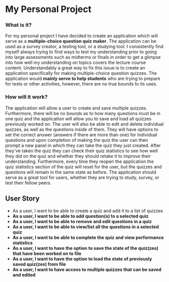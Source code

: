 # My Personal Project
### What is it?
For my personal project I have decided to create an application which will serve as a **multiple-choice question quiz 
maker**. The application can be used as a survey creator, a testing tool, or a studying tool. I consistently find myself
always trying to find ways to test my understanding prior to going into large assessments such as midterms or finals in 
order to get a glimpse into how well my understanding on topics covers the lecture course content. Understandably a 
great way to fix this issue is to create an application specifically for making multiple-choice question quizzes. The 
application would **mainly serve to help students** who are trying to prepare for tests or other activities, however,
there are no true bounds to its uses.

### How will it work? 
The application will allow a user to create and save multiple quizzes. Furthermore, there will be no bounds as to how
many questions must be in one quiz and the application will allow you to save and load all quizzes previously worked on.
The user will also be able to edit and delete individual quizzes, as well as the questions inside of them. They will
have options to set the correct answer (answers if there are more than one) for individual questions and upon 
completion of making the quiz the user can then prompt a new panel in which they can take the quiz they just created.
After they've taken the quiz they can check their quiz statistics to see how well they did on the quiz and whether they
should retake it to improve their understanding. Furthermore, every time they reopen the application the quiz statistics
section of the quiz will reset for the user, but the quizzes and questions will remain in the same state as before.
The application should serve as a great tool for users, whether they are trying to study, survey, or test their 
fellow peers.
## User Story

- As a user, I want to be able to create a quiz and add it to a list of quizzes
- **As a user, I want to be able to add question(s) to a selected quiz**
- **As a user, I want to be able to remove and edit questions in a quiz**                
- **As a user, I want to be able to view/list all the questions in a selected quiz**          
- **As a user, I want to be able to complete the quiz and view performance statistics** 
- **As a user, I want to have the option to save the state of the quiz(zes) that have been worked on to file**
- **As a user, I want to have the option to load the state of previously saved quiz(zes) from file**
- **As a user, I want to have access to multiple quizzes that can be saved and edited**